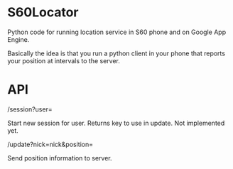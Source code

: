 S60Locator
==========

Python code for running location service in S60 phone and on Google App Engine.

Basically the idea is that you run a python client in your phone that reports your position at intervals to the server.

API
===

/session?user=<user>

Start new session for user. Returns key to use in update. Not implemented yet.

/update?nick=nick&position=<position>

Send position information to server. 